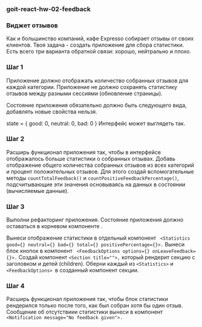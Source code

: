 ### goit-react-hw-02-feedback

### Виджет отзывов

Как и большинство компаний, кафе Expresso собирает отзывы от своих клиентов. Твоя задача - создать приложение для сбора статистики. Есть всего три варианта обратной связи: хорошо, нейтрально и плохо.

### Шаг 1

Приложение должно отображать количество собранных отзывов для каждой категории. Приложение не должно сохранять статистику отзывов между разными сессиями (обновление страницы).

Состояние приложения обязательно должно быть следующего вида, добавлять новые свойства нельзя.

state = {
good: 0,
neutral: 0,
bad: 0
}
Интерфейс может выглядеть так.

### Шаг 2

Расширь функционал приложения так, чтобы в интерфейсе отображалось больше статистики о собранных отзывах. Добавь отображение общего количества собранных отзывов из всех категорий и процент положительных отзывов. Для этого создай вспомогательные методы `countTotalFeedback()` и `countPositiveFeedbackPercentage()`, подсчитывающие эти значения основываясь на данных в состоянии (вычисляемые данные).

### Шаг 3

Выполни рефакторинг приложения. Состояние приложения должно оставаться в корневом компоненте <App>.

Вынеси отображение статистики в отдельный компонент ` <Statistics good={} neutral={} bad={} total={} positivePercentage={}>.`
Вынеси блок кнопок в компонент ` <FeedbackOptions options={} onLeaveFeedback={}>.`
Создай компонент `<Section title="">,` который рендерит секцию с заголовком и детей (children). Оберни каждый из `<Statistics>` и `<FeedbackOptions> `в созданный компонент секции.

### Шаг 4

Расширь функционал приложения так, чтобы блок статистики рендерился только после того, как был собран хотя бы один отзыв. Сообщение об отсутствиии статистики вынеси в компонент `<Notification message="No feedback given">.`
